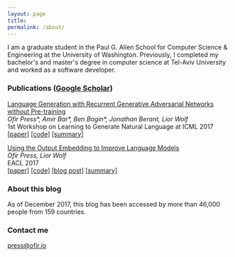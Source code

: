 ```yaml
---
layout: page
title: 
permalink: /about/
---
```


I am a graduate student in the Paul G. Allen School for Computer Science & Engineering at the University of Washington. 
Previously, I completed my bachelor's and master's degree in computer science at Tel-Aviv University and worked as a software developer. 

### Publications ([Google Scholar](https://scholar.google.co.il/citations?user=LeHa8psAAAAJ))

[Language Generation with Recurrent Generative Adversarial Networks without Pre-training](https://arxiv.org/abs/1706.01399)  <br>
_Ofir Press\*, Amir Bar\*, Ben Bogin\*, Jonathan Berant, Lior Wolf_  <br>
1st Workshop on Learning to Generate Natural Language at ICML 2017 <br>
[[paper]](https://arxiv.org/abs/1706.01399)  [[code]](https://github.com/amirbar/rnn.wgan) [[summary]](http://www.shortscience.org/paper?bibtexKey=journals/corr/PressBBBW17#ofirpress)<br>

[Using the Output Embedding to Improve Language Models](http://aclweb.org/anthology/E/E17/E17-2025.pdf) <br>
_Ofir Press, Lior Wolf_ <br>
EACL 2017 <br>
[[paper]](http://aclweb.org/anthology/E/E17/E17-2025.pdf)  [[code]](https://github.com/ofirpress/UsingTheOutputEmbedding) [[blog post]](http://ofir.io/Neural-Language-Modeling-From-Scratch/) [[summary]](http://www.shortscience.org/paper?bibtexKey=10.18653/v1/e17-2025#ofirpress)<br>




### About this blog

As of December 2017, this blog has been accessed by more than 46,000 people from 159 countries.


### Contact me

[press@ofir.io](mailto:ofirp@uw.edu)
